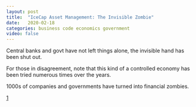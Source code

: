 ```yaml
---
layout: post
title:  "IceCap Asset Management: The Invisible Zombie"
date:   2020-02-18
categories: business code economics government
video: false
---
```


Central banks and govt have not left things alone, the invisible hand has been shut out.

For those in disagreement, note that this kind of a controlled economy has been tried numerous times over the years.

1000s of companies and governments have turned into financial zombies.

[1]

[1]: //www.zerohedge.com/economics/icecap-asset-management-invisible-zombie

